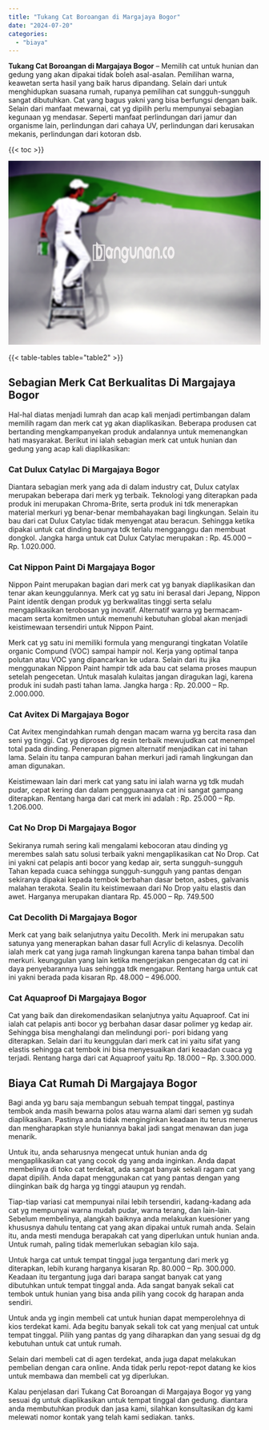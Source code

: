```yaml
---
title: "Tukang Cat Boroangan di Margajaya Bogor"
date: "2024-07-20"
categories: 
  - "biaya"
---
```


**Tukang Cat Boroangan di Margajaya Bogor** – Memilih cat untuk hunian dan gedung yang akan dipakai tidak boleh asal-asalan. Pemilihan warna, keawetan serta hasil yang baik harus dipandang. Selain dari untuk menghidupkan suasana rumah, rupanya pemilihan cat sungguh-sungguh sangat dibutuhkan. Cat yang bagus yakni yang bisa berfungsi dengan baik. Selain dari manfaat mewarnai, cat yg dipilih perlu mempunyai sebagian kegunaan yg mendasar. Seperti manfaat perlindungan dari jamur dan organisme lain, perlindungan dari cahaya UV, perlindungan dari kerusakan mekanis, perlindungan dari kotoran dsb.

{{< toc >}}

![Tukang Cat Boroangan di Margajaya Bogor](/images/jasa-cat-murah15.png)

{{< table-tables table="table2" >}}

## Sebagian Merk Cat Berkualitas Di Margajaya Bogor

Hal-hal diatas menjadi lumrah dan acap kali menjadi pertimbangan dalam memilih ragam dan merk cat yg akan diaplikasikan. Beberapa produsen cat bertanding mengkampanyekan produk andalannya untuk memenangkan hati masyarakat. Berikut ini ialah sebagian merk cat untuk hunian dan gedung yang acap kali diaplikasikan:

### Cat Dulux Catylac Di Margajaya Bogor

Diantara sebagian merk yang ada di dalam industry cat, Dulux catylax merupakan beberapa dari merk yg terbaik. Teknologi yang diterapkan pada produk ini merupakan Chroma-Brite, serta produk ini tdk menerapkan material merkuri yg benar-benar membahayakan bagi lingkungan. Selain itu bau dari cat Dulux Catylac tidak menyengat atau beracun. Sehingga ketika dipakai untuk cat dinding baunya tdk terlalu mengganggu dan membuat dongkol. Jangka harga untuk cat Dulux Catylac merupakan : Rp. 45.000 – Rp. 1.020.000.

### Cat Nippon Paint Di Margajaya Bogor

Nippon Paint merupakan bagian dari merk cat yg banyak diaplikasikan dan tenar akan keunggulannya. Merk cat yg satu ini berasal dari Jepang, Nippon Paint identik dengan produk yg berkwalitas tinggi serta selalu mengaplikasikan terobosan yg inovatif. Alternatif warna yg bermacam-macam serta komitmen untuk memenuhi kebutuhan global akan menjadi keistimewaan tersendiri untuk Nippon Paint.

Merk cat yg satu ini memiliki formula yang mengurangi tingkatan Volatile organic Compund (VOC) sampai hampir nol. Kerja yang optimal tanpa polutan atau VOC yang dipancarkan ke udara. Selain dari itu jika menggunakan Nippon Paint hampir tdk ada bau cat selama proses maupun setelah pengecetan. Untuk masalah kulaitas jangan diragukan lagi, karena produk ini sudah pasti tahan lama. Jangka harga : Rp. 20.000 – Rp. 2.000.000.

### Cat Avitex Di Margajaya Bogor

Cat Avitex mengindahkan rumah dengan macam warna yg bercita rasa dan seni yg tinggi. Cat yg diproses dg resin terbaik mewujudkan cat menempel total pada dinding. Penerapan pigmen alternatif menjadikan cat ini tahan lama. Selain itu tanpa campuran bahan merkuri jadi ramah lingkungan dan aman digunakan.

Keistimewaan lain dari merk cat yang satu ini ialah warna yg tdk mudah pudar, cepat kering dan dalam pengguanaanya cat ini sangat gampang diterapkan. Rentang harga dari cat merk ini adalah : Rp. 25.000 – Rp. 1.206.000.

### Cat No Drop Di Margajaya Bogor

Sekiranya rumah sering kali mengalami kebocoran atau dinding yg merembes salah satu solusi terbaik yakni mengaplikasikan cat No Drop. Cat ini yakni cat pelapis anti bocor yang kedap air, serta sungguh-sungguh Tahan kepada cuaca sehingga sungguh-sungguh yang pantas dengan sekiranya dipakai kepada tembok berbahan dasar beton, asbes, galvanis malahan terakota. Sealin itu keistimewaan dari No Drop yaitu elastis dan awet. Harganya merupakan diantara Rp. 45.000 – Rp. 749.500

### Cat Decolith Di Margajaya Bogor

Merk cat yang baik selanjutnya yaitu Decolith. Merk ini merupakan satu satunya yang menerapkan bahan dasar full Acrylic di kelasnya. Decolih ialah merk cat yang juga ramah lingkungan karena tanpa bahan timbal dan merkuri. keunggulan yang lain ketika mengerjakan pengecatan dg cat ini daya penyebarannya luas sehingga tdk mengapur. Rentang harga untuk cat ini yakni berada pada kisaran Rp. 48.000 – 496.000.

### Cat Aquaproof Di Margajaya Bogor

Cat yang baik dan direkomendasikan selanjutnya yaitu Aquaproof. Cat ini ialah cat pelapis anti bocor yg berbahan dasar dasar polimer yg kedap air. Sehingga bisa menghalangi dan melindungi pori- pori bidang yang diterapkan. Selain dari itu keunggulan dari merk cat ini yaitu sifat yang elastis sehingga cat tembok ini bisa menyesuaikan dari keaadan cuaca yg terjadi. Rentang harga dari cat Aquaproof yaitu Rp. 18.000 – Rp. 3.300.000.

## Biaya Cat Rumah Di Margajaya Bogor

Bagi anda yg baru saja membangun sebuah tempat tinggal, pastinya tembok anda masih bewarna polos atau warna alami dari semen yg sudah diaplikasikan. Pastinya anda tidak menginginkan keadaan itu terus menerus dan mengharapkan style huniannya bakal jadi sangat menawan dan juga menarik.

Untuk itu, anda seharusnya mengecat untuk hunian anda dg mengaplikasikan cat yang cocok dg yang anda inginkan. Anda dapat membelinya di toko cat terdekat, ada sangat banyak sekali ragam cat yang dapat dipilih. Anda dapat menggunakan cat yang pantas dengan yang diinginkan baik dg harga yg tinggi ataupun yg rendah.

Tiap-tiap variasi cat mempunyai nilai lebih tersendiri, kadang-kadang ada cat yg mempunyai warna mudah pudar, warna terang, dan lain-lain. Sebelum membelinya, alangkah baiknya anda melakukan kuesioner yang khususnya dahulu tentang cat yang akan dipakai untuk rumah anda. Selain itu, anda mesti menduga berapakah cat yang diperlukan untuk hunian anda. Untuk rumah, paling tidak memerlukan sebagian kilo saja.

Untuk harga cat untuk tempat tinggal juga tergantung dari merk yg diterapkan, lebih kurang harganya kisaran Rp. 80.000 – Rp. 300.000. Keadaan itu tergantung juga dari barapa sangat banyak cat yang dibutuhkan untuk tempat tinggal anda. Ada sangat banyak sekali cat tembok untuk hunian yang bisa anda pilih yang cocok dg harapan anda sendiri.

Untuk anda yg ingin membeli cat untuk hunian dapat memperolehnya di kios terdekat kami. Ada begitu banyak sekali tok cat yang menjual cat untuk tempat tinggal. Pilih yang pantas dg yang diharapkan dan yang sesuai dg dg kebutuhan untuk cat untuk rumah.

Selain dari membeli cat di agen terdekat, anda juga dapat melakukan pembelian dengan cara online. Anda tidak perlu repot-repot datang ke kios untuk membawa dan membeli cat yg diperlukan.

Kalau penjelasan dari Tukang Cat Boroangan di Margajaya Bogor yg yang sesuai dg untuk diaplikasikan untuk tempat tinggal dan gedung. diantara anda membutuhkan produk dan jasa kami, silahkan konsultasikan dg kami melewati nomor kontak yang telah kami sediakan. tanks.

